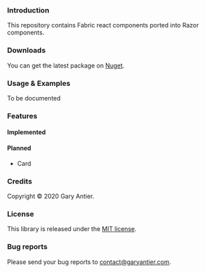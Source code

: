 ### Introduction

This repository contains Fabric react components ported into Razor components.

### Downloads

You can get the latest package on [Nuget](blank://).

### Usage & Examples

To be documented

### Features

#### Implemented

#### Planned

+ Card

### Credits

Copyright © 2020 Gary Antier.

### License

This library is released under the [MIT license](https://github.com/sagemodeninja/BlazorFabricUI/blob/main/License.md).

### Bug reports

Please send your bug reports to [contact@garyantier.com](mailto:contact@garyantier.com).
